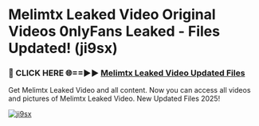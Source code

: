 # Melimtx Leaked Video Original Videos 0nlyFans Leaked - Files Updated! (ji9sx)

<h3>🔴 CLICK HERE 🌐==►► <a href="https://tinyurl.com/2jnfzry5" rel="nofollow">Melimtx Leaked Video Updated Files</a></h3>

Get Melimtx Leaked Video and all content. Now you can access all videos and pictures of Melimtx Leaked Video. New Updated Files 2025!

[![ji9sx](https://i.imgur.com/GyGTBgg.gif)](https://tinyurl.com/2jnfzry5)
